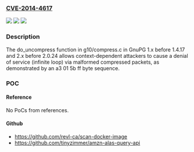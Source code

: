 ### [CVE-2014-4617](https://cve.mitre.org/cgi-bin/cvename.cgi?name=CVE-2014-4617)
![](https://img.shields.io/static/v1?label=Product&message=n%2Fa&color=blue)
![](https://img.shields.io/static/v1?label=Version&message=n%2Fa&color=blue)
![](https://img.shields.io/static/v1?label=Vulnerability&message=n%2Fa&color=brighgreen)

### Description

The do_uncompress function in g10/compress.c in GnuPG 1.x before 1.4.17 and 2.x before 2.0.24 allows context-dependent attackers to cause a denial of service (infinite loop) via malformed compressed packets, as demonstrated by an a3 01 5b ff byte sequence.

### POC

#### Reference
No PoCs from references.

#### Github
- https://github.com/revl-ca/scan-docker-image
- https://github.com/tinyzimmer/amzn-alas-query-api

